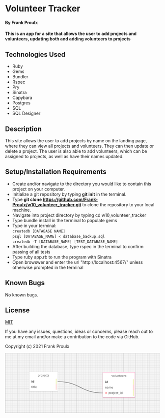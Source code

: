 # Volunteer Tracker

#### By Frank Proulx
 
#### This is an app for a site that allows the user to add projects and volunteers, updating both and adding volunteers to projects

## Technologies Used

* Ruby
* Gems
* Bundler
* Rspec
* Pry
* Sinatra
* Capybara
* Postgres
* SQL
* SQL Designer

## Description

This site allows the user to add projects by name on the landing page, where they can view all projects and volunteers. They can then update or delete a project. The user is also able to add volunteers, which can be assigned to projects, as well as have their names updated. 

## Setup/Installation Requirements

* Create and/or navigate to the directory you would like to contain this project on your computer.
* Initialize a git repository by typing **git init** in the terminal.
* Type **git clone https://github.com/Frank-Proulx/w10_volunteer_tracker.git** to clone the repository to your local machine.
* Navigate into project directory by typing cd w10_volunteer_tracker  
* Type bundle install in the terminal to populate gems
* Type in your terminal:  
      `createdb [DATABASE NAME]`  
      `psql [DATABASE_NAME] < database_backup.sql`  
      `createdb -T [DATABASE_NAME] [TEST_DATABASE_NAME]`
* After building the database, type rspec in the terminal to confirm passing of all tests  
* Type ruby app.rb to run the program with Sinatra
* Open browswer and enter the url "http://localhost:4567/" unless otherwise prompted in the terminal

## Known Bugs

No known bugs.

## License

[MIT](https://opensource.org/licenses/MIT)

If you have any issues, questions, ideas or concerns, please reach out to me at my email and/or make a contribution to the code via GitHub.  

Copyright (c) 2021 Frank Proulx

![image_of_database_schema](./volunteer_tracker_schema.png)